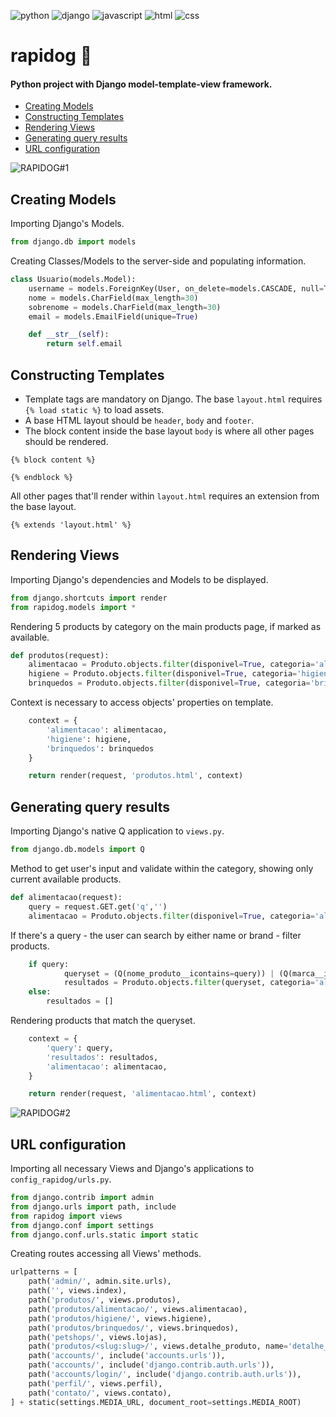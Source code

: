 ![python](https://img.shields.io/badge/python-306998) ![django](https://img.shields.io/badge/django-092e20) ![javascript](https://img.shields.io/badge/javascript-f7df1e) ![html](https://img.shields.io/badge/html-e34f26) ![css](https://img.shields.io/badge/css-264de4)

# rapidog :dog:
#### Python project with Django model-template-view framework.

- [Creating Models](https://github.com/denisgodoy/rapidog#creating-models)
- [Constructing Templates](https://github.com/denisgodoy/rapidog#constructing-templates)
- [Rendering Views](https://github.com/denisgodoy/rapidog#rendering-views)
- [Generating query results](https://github.com/denisgodoy/rapidog#generating-query-results)
- [URL configuration](https://github.com/denisgodoy/rapidog#url-configuration)


![RAPIDOG#1](https://user-images.githubusercontent.com/56933400/108790199-e0906d00-755a-11eb-91e1-3da5bb1c2ecf.jpg)

## Creating Models
Importing Django's Models.

```python
from django.db import models
```

Creating Classes/Models to the server-side and populating information.

```python
class Usuario(models.Model):
    username = models.ForeignKey(User, on_delete=models.CASCADE, null=True)
    nome = models.CharField(max_length=30)
    sobrenome = models.CharField(max_length=30)
    email = models.EmailField(unique=True)

    def __str__(self):
        return self.email
```

## Constructing Templates
* Template tags are mandatory on Django. The base ```layout.html``` requires  ```{% load static %}``` to load assets.
* A base HTML layout should be ```header```, ```body``` and ```footer```. 
* The block content inside the base layout ```body``` is where all other pages should be rendered.

```
{% block content %}

{% endblock %}
```

All other pages that'll render within ```layout.html``` requires an extension from the base layout.
 
```
{% extends 'layout.html' %}
```

## Rendering Views
Importing Django's dependencies and Models to be displayed.

 ```python
from django.shortcuts import render
from rapidog.models import *
```

Rendering 5 products by category on the main products page, if marked as available.

```python
def produtos(request):
    alimentacao = Produto.objects.filter(disponivel=True, categoria='alimentacao').order_by('-id')[:5]
    higiene = Produto.objects.filter(disponivel=True, categoria='higiene').order_by('-id')[:5]
    brinquedos = Produto.objects.filter(disponivel=True, categoria='brinquedos').order_by('-id')[:5]
```

Context is necessary to access objects' properties on template.

```python
    context = {
        'alimentacao': alimentacao,
        'higiene': higiene,
        'brinquedos': brinquedos
    }

    return render(request, 'produtos.html', context)
```

## Generating query results

Importing Django's native Q application to ```views.py```.

```python
from django.db.models import Q
```

Method to get user's input and validate within the category, showing only current available products.

```python
def alimentacao(request):
    query = request.GET.get('q','')
    alimentacao = Produto.objects.filter(disponivel=True, categoria='alimentacao').order_by('-id')
```

If there's a query - the user can search by either name or brand - filter products.

```python
    if query:
            queryset = (Q(nome_produto__icontains=query)) | (Q(marca__icontains=query))
            resultados = Produto.objects.filter(queryset, categoria='alimentacao').order_by('-id')
    else:
        resultados = []
```

Rendering products that match the queryset.

```python
    context = {
        'query': query,
        'resultados': resultados,
        'alimentacao': alimentacao,
    }

    return render(request, 'alimentacao.html', context)
```

![RAPIDOG#2](https://user-images.githubusercontent.com/56933400/108771449-6f40c200-753a-11eb-8333-c97496c39047.gif)


## URL configuration
Importing all necessary Views and Django's applications to ```config_rapidog/urls.py```.

```python
from django.contrib import admin
from django.urls import path, include
from rapidog import views
from django.conf import settings
from django.conf.urls.static import static
```

Creating routes accessing all Views' methods.

```python
urlpatterns = [
    path('admin/', admin.site.urls),
    path('', views.index),
    path('produtos/', views.produtos),
    path('produtos/alimentacao/', views.alimentacao),
    path('produtos/higiene/', views.higiene),
    path('produtos/brinquedos/', views.brinquedos),
    path('petshops/', views.lojas),
    path('produtos/<slug:slug>/', views.detalhe_produto, name='detalhe_produto'),
    path('accounts/', include('accounts.urls')),
    path('accounts/', include('django.contrib.auth.urls')),
    path('accounts/login/', include('django.contrib.auth.urls')),
    path('perfil/', views.perfil),
    path('contato/', views.contato),
] + static(settings.MEDIA_URL, document_root=settings.MEDIA_ROOT)
```
